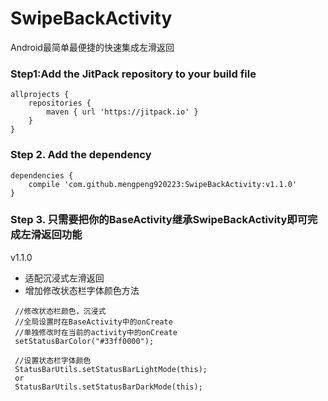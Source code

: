 # SwipeBackActivity
Android最简单最便捷的快速集成左滑返回


### Step1:Add the JitPack repository to your build file
```
allprojects {
	repositories {
		maven { url 'https://jitpack.io' }
	}
}
```
### Step 2. Add the dependency
```
dependencies {
    compile 'com.github.mengpeng920223:SwipeBackActivity:v1.1.0'
}
```

### Step 3. 只需要把你的BaseActivity继承SwipeBackActivity即可完成左滑返回功能

v1.1.0
- 适配沉浸式左滑返回
- 增加修改状态栏字体颜色方法
```
 //修改状态栏颜色，沉浸式
 //全局设置时在BaseActivity中的onCreate
 //单独修改时在当前的activity中的onCreate
 setStatusBarColor("#33ff0000");
 
 //设置状态栏字体颜色
 StatusBarUtils.setStatusBarLightMode(this);
 or
 StatusBarUtils.setStatusBarDarkMode(this);

```
